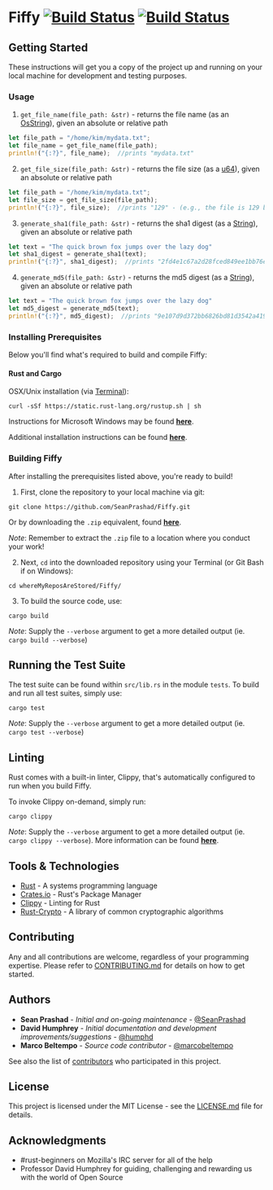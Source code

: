 # Fiffy [![Build Status](https://travis-ci.org/SeanPrashad/Fiffy.svg?branch=master)](https://travis-ci.org/SeanPrashad/Fiffy) [![Build Status]( https://img.shields.io/crates/v/fiffy.svg)](https://crates.io/crates/fiffy)

## Getting Started

These instructions will get you a copy of the project up and running on your local machine for development and testing purposes.

### Usage

1. `get_file_name(file_path: &str)` - returns the file name (as an [OsString](https://doc.rust-lang.org/std/ffi/struct.OsString.html)), given an absolute or relative path

  ```Rust
  let file_path = "/home/kim/mydata.txt";
  let file_name = get_file_name(file_path);
  println!("{:?}", file_name);  //prints "mydata.txt"
  ```

2. `get_file_size(file_path: &str)` - returns the file size (as a [u64](http://manishearth.github.io/rust-internals-docs/std/primitive.u64.html)), given an absolute or relative path

  ```Rust
  let file_path = "/home/kim/mydata.txt";
  let file_size = get_file_size(file_path);
  println!("{:?}", file_size);  //prints "129" - (e.g., the file is 129 bytes on disk)
  ```

3. `generate_sha1(file_path: &str)` - returns the sha1 digest (as a [String](https://doc.rust-lang.org/std/string/struct.String.html)), given an absolute or relative path

  ```Rust
  let text = "The quick brown fox jumps over the lazy dog"
  let sha1_digest = generate_sha1(text);
  println!("{:?}", sha1_digest);  //prints "2fd4e1c67a2d28fced849ee1bb76e7391b93eb12"
  ```

4. `generate_md5(file_path: &str)` - returns the md5 digest (as a [String](https://doc.rust-lang.org/std/string/struct.String.html)), given an absolute or relative path

  ```Rust
  let text = "The quick brown fox jumps over the lazy dog"
  let md5_digest = generate_md5(text);
  println!("{:?}", md5_digest);  //prints "9e107d9d372bb6826bd81d3542a419d6"
  ```

### Installing Prerequisites

Below you'll find what's required to build and compile Fiffy:

#### Rust and Cargo

OSX/Unix installation (via [Terminal](https://en.wikipedia.org/wiki/Terminal_(macOS))):

```
curl -sSf https://static.rust-lang.org/rustup.sh | sh
```

Instructions for Microsoft Windows may be found **[here](https://github.com/rust-lang/cargo#compiling-from-source)**.

Additional installation instructions can be found **[here](http://doc.crates.io/#installing)**.

### Building Fiffy

After installing the prerequisites listed above, you're ready to build!

1. First, clone the repository to your local machine via git:

  ```
  git clone https://github.com/SeanPrashad/Fiffy.git
  ```

  Or by downloading the `.zip` equivalent, found **[here](https://github.com/SeanPrashad/Fiffy/archive/master.zip)**.

  *Note*: Remember to extract the `.zip` file to a location where you conduct your work!

2. Next, `cd` into the downloaded repository using your Terminal (or Git Bash if on Windows):

  ```
  cd whereMyReposAreStored/Fiffy/
  ```

3. To build the source code, use:

  ```
  cargo build
  ```

*Note*: Supply the `--verbose` argument to get a more detailed output (ie. `cargo build --verbose`)

## Running the Test Suite

The test suite can be found within `src/lib.rs` in the module `tests`. To build and run all test suites, simply use:

```
cargo test
```

*Note*: Supply the `--verbose` argument to get a more detailed output (ie. `cargo test --verbose`)

## Linting

Rust comes with a built-in linter, Clippy, that's automatically configured to run when you build Fiffy.

To invoke Clippy on-demand, simply run:

```
cargo clippy
```

*Note*: Supply the `--verbose` argument to get a more detailed output (ie. `cargo clippy --verbose`). More information can be found **[here](https://github.com/rust-lang-nursery/rust-clippy#usage)**.


## Tools & Technologies

* [Rust](https://www.rust-lang.org/en-US/index.html) - A systems programming language
* [Crates.io](https://crates.io/) - Rust's Package Manager
* [Clippy](https://github.com/rust-lang-nursery/rust-clippy#rust-clippy) - Linting for Rust
* [Rust-Crypto](https://crates.io/crates/rust-crypto) - A library of common cryptographic algorithms

## Contributing

Any and all contributions are welcome, regardless of your programming expertise. Please refer to [CONTRIBUTING.md](CONTRIBUTING.md) for details on how to get started.

## Authors

* **Sean Prashad** - *Initial and on-going maintenance* - [@SeanPrashad](https://github.com/SeanPrashad)
* **David Humphrey** - *Initial documentation and development improvements/suggestions* - [@humphd](https://github.com/humphd)
* **Marco Beltempo** - *Source code contributor* - [@marcobeltempo](https://github.com/marcobeltempo)

See also the list of [contributors](https://github.com/SeanPrashad/Fiffy/graphs/contributors) who participated in this project.

## License

This project is licensed under the MIT License - see the [LICENSE.md](LICENSE.md) file for details.

## Acknowledgments

* #rust-beginners on Mozilla's IRC server for all of the help
* Professor David Humphrey for guiding, challenging and rewarding us with the world of Open Source
